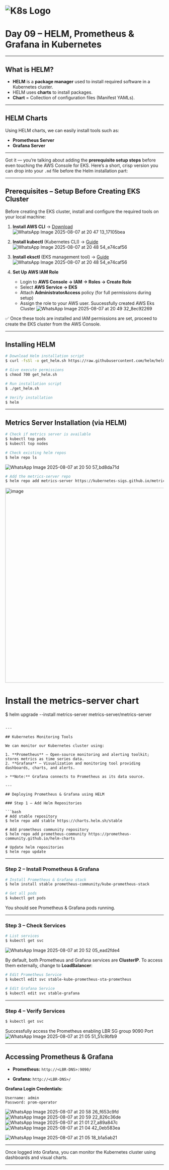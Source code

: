 

# ![K8s Logo](https://upload.wikimedia.org/wikipedia/commons/3/39/Kubernetes_logo_without_workmark.svg)  
# Day 09 – HELM, Prometheus & Grafana in Kubernetes

---

## What is HELM?

- **HELM** is a **package manager** used to install required software in a Kubernetes cluster.
- HELM uses **charts** to install packages.
- **Chart** = Collection of configuration files (Manifest YAMLs).

---

## HELM Charts

Using HELM charts, we can easily install tools such as:

- **Prometheus Server**
- **Grafana Server**

---
Got it — you’re talking about adding the **prerequisite setup steps** before even touching the AWS Console for EKS.
Here’s a short, crisp version you can drop into your `.md` file before the Helm installation part:

---

## **Prerequisites – Setup Before Creating EKS Cluster**

Before creating the EKS cluster, install and configure the required tools on your local machine:

1. **Install AWS CLI** → [Download](https://docs.aws.amazon.com/cli/latest/userguide/getting-started-install.html) 
![WhatsApp Image 2025-08-07 at 20 47 13_17105bea](https://github.com/user-attachments/assets/2d74d8f7-f011-450b-83f7-13203d732621)

   
2. **Install kubectl** (Kubernetes CLI) → [Guide](https://kubernetes.io/docs/tasks/tools/)
![WhatsApp Image 2025-08-07 at 20 48 54_e74caf56](https://github.com/user-attachments/assets/74eefec2-2116-4627-9109-d2ff9ce09556)

3. **Install eksctl** (EKS management tool) → [Guide](https://eksctl.io/introduction/#installation)
![WhatsApp Image 2025-08-07 at 20 48 54_e74caf56](https://github.com/user-attachments/assets/a2bc6a50-c8a3-427d-85f3-e421b85bffe8)

4. **Set Up AWS IAM Role**

   * Login to **AWS Console → IAM → Roles → Create Role**
   * Select **AWS Service → EKS**
   * Attach **AdministratorAccess** policy (for full permissions during setup)
   * Assign the role to your AWS user.
Suucessfully created AWS Eks Cluster 
![WhatsApp Image 2025-08-07 at 20 49 32_8ec92269](https://github.com/user-attachments/assets/aa89b6c8-f0ce-4c71-b680-e49a9a3da0b0)

✅ Once these tools are installed and IAM permissions are set, proceed to create the EKS cluster from the AWS Console.

---




## Installing HELM

```bash
# Download Helm installation script
$ curl -fsSl -o get_helm.sh https://raw.githubusercontent.com/helm/helm/master/scripts/get-helm-3

# Give execute permissions
$ chmod 700 get_helm.sh

# Run installation script
$ ./get_helm.sh

# Verify installation
$ helm
````

---

## Metrics Server Installation (via HELM)

```bash
# Check if metrics server is available
$ kubectl top pods
$ kubectl top nodes

# Check existing helm repos
$ helm repo ls
```
![WhatsApp Image 2025-08-07 at 20 50 57_bd8da71d](https://github.com/user-attachments/assets/a1a434bb-56a3-4f57-856e-6c0de3e94829)

```bash
# Add the metrics-server repo
$ helm repo add metrics-server https://kubernetes-sigs.github.io/metrics-server/
```
<img width="1751" height="618" alt="image" src="https://github.com/user-attachments/assets/06435580-d7e0-4054-8f6d-6504b22886c8" />


# Install the metrics-server chart
$ helm upgrade --install metrics-server metrics-server/metrics-server
```

---

## Kubernetes Monitoring Tools

We can monitor our Kubernetes cluster using:

1. **Prometheus** – Open-source monitoring and alerting toolkit; stores metrics as time series data.
2. **Grafana** – Visualization and monitoring tool providing dashboards, charts, and alerts.

> **Note:** Grafana connects to Prometheus as its data source.

---

## Deploying Prometheus & Grafana using HELM

### Step 1 – Add Helm Repositories

```bash
# Add stable repository
$ helm repo add stable https://charts.helm.sh/stable

# Add prometheus community repository
$ helm repo add prometheus-community https://prometheus-community.github.io/helm-charts

# Update helm repositories
$ helm repo update
```

---

### Step 2 – Install Prometheus & Grafana

```bash
# Install Prometheus & Grafana stack
$ helm install stable prometheus-community/kube-prometheus-stack

# Get all pods
$ kubectl get pods
```

You should see Prometheus & Grafana pods running.

---

### Step 3 – Check Services

```bash
# List services
$ kubectl get svc
```
![WhatsApp Image 2025-08-07 at 20 52 05_ead2fde4](https://github.com/user-attachments/assets/044c831a-08ae-4e04-b104-ce1b8593e679)

By default, both Prometheus and Grafana services are **ClusterIP**.
To access them externally, change to **LoadBalancer**:

```bash
# Edit Prometheus Service
$ kubectl edit svc stable-kube-prometheus-sta-prometheus

# Edit Grafana Service
$ kubectl edit svc stable-grafana
```

---

### Step 4 – Verify Services

```bash
$ kubectl get svc
```
Successfully access the Prometheus enabling LBR SG group 9090 Port
![WhatsApp Image 2025-08-07 at 21 05 51_51c9bfb9](https://github.com/user-attachments/assets/5bcbdd43-89b3-4b79-b735-2ba4d0fe6486)

---

## Accessing Prometheus & Grafana

* **Prometheus:**
  `http://<LBR-DNS>:9090/`

* **Grafana:**
  `http://<LBR-DNS>/`

**Grafana Login Credentials:**

```
Username: admin
Password: prom-operator
```
![WhatsApp Image 2025-08-07 at 20 58 26_f653c9fd](https://github.com/user-attachments/assets/ce9cc510-4ef4-4dee-ad5a-8b1f70b6d22d)
![WhatsApp Image 2025-08-07 at 20 59 22_826c36de](https://github.com/user-attachments/assets/e91f777f-e26e-45f5-b0ba-2abcfd9da7d4)
![WhatsApp Image 2025-08-07 at 21 01 27_a89a847c](https://github.com/user-attachments/assets/4568b207-9976-4aaf-928f-91fe746df2b2)
![WhatsApp Image 2025-08-07 at 21 04 42_0eb583ea](https://github.com/user-attachments/assets/8f2a73d0-a376-4b39-89ee-3ceeab374ada)

![WhatsApp Image 2025-08-07 at 21 05 18_b1a5ab21](https://github.com/user-attachments/assets/fd24fb36-5f76-4803-a2e7-dd2a6e6c5c64)


---

Once logged into Grafana, you can monitor the Kubernetes cluster using dashboards and visual charts.

---

